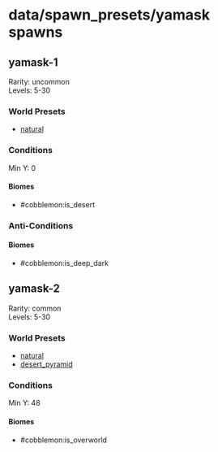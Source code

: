 # data/spawn_presets/yamask spawns  
  
## yamask-1  
Rarity: uncommon  
Levels: 5-30  
  
### World Presets  
* [natural](/data/world_presets/natural.md)  
  
### Conditions  
Min Y: 0  
  
#### Biomes  
  * #cobblemon:is_desert
  
  
### Anti-Conditions  
  
#### Biomes  
  * #cobblemon:is_deep_dark
  
  
## yamask-2  
Rarity: common  
Levels: 5-30  
  
### World Presets  
* [natural](/data/world_presets/natural.md)  
* [desert_pyramid](/data/world_presets/desert_pyramid.md)  
  
### Conditions  
Min Y: 48  
  
#### Biomes  
  * #cobblemon:is_overworld
  
